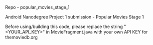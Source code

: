 Repo - popular_movies_stage_1

Android Nanodegree Project 1 submission - Popular Movies Stage 1

Before using/building this code, please replace the string "<YOUR_API_KEY>" in MovieFragment.java with your own API KEY for themoviedb.org
